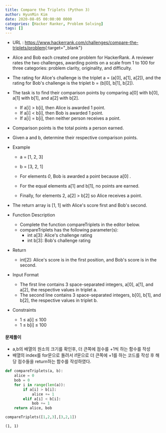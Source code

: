 ```yaml
---
title: Compare the Triplets (Python 3)
author: HyunMin Kim
date: 2020-08-05 00:00:00 0000
categories: [Hacker Ranker, Problem Solving]
tags: []
---
```


- URL : <https://www.hackerrank.com/challenges/compare-the-triplets/problem>{:target="_blank"}

- Alice and Bob each created one problem for HackerRank. A reviewer rates the two challenges, awarding points on a scale from 1 to 100 for three categories: problem clarity, originality, and difficulty.
- The rating for Alice's challenge is the triplet a = (a[0], a[1], a[2]), and the rating for Bob's challenge is the triplet b = (b[0], b[1], b[2]).

- The task is to find their comparison points by comparing a[0] with b[0], a[1] with b[1], and a[2] with b[2].
    - If a[i] > b[i], then Alice is awarded 1 point.
    - If a[i] < b[i], then Bob is awarded 1 point.
    - If a[i] = b[i], then neither person receives a point.
- Comparison points is the total points a person earned.
- Given a and b, determine their respective comparison points.

- Example
   - a = [1, 2, 3]
   - b = [3, 2, 1]

    - For elements *0*, Bob is awarded a point because a[0] .
    - For the equal elements a[1] and b[1], no points are earned.
    - Finally, for elements 2, a[2] > b[2] so Alice receives a point.
- The return array is [1, 1] with Alice's score first and Bob's second.

- Function Description
    - Complete the function compareTriplets in the editor below.
    - compareTriplets has the following parameter(s):
        - int a[3]: Alice's challenge rating
        - int b[3]: Bob's challenge rating
- Return
    - int[2]: Alice's score is in the first position, and Bob's score is in the second.
    
- Input Format
    - The first line contains 3 space-separated integers, a[0], a[1], and a[2], the respective values in triplet a.
    - The second line contains 3 space-separated integers, b[0], b[1], and b[2], the respective values in triplet b.

- Constraints
    - 1 ≤ a[i] ≤ 100
    - 1 ≤ b[i] ≤ 100

#### 문제풀이
- a,b의 배열의 원소의 크기를 확인후, 더 큰쪽에 점수를 +1씩 하는 함수를 작성
- 배열의 index를 for문으로 돌려서 if문으로 더 큰쪽에 +1를 하는 코드를 작성 후 해당 점수들을 return하는 함수를 작성하였다.


```python
def compareTriplets(a, b):
    alice = 0
    bob = 0
    for i in range(len(a)):
        if a[i] > b[i]:
            alice += 1
        elif a[i] < b[i]:
            bob += 1
    return alice, bob
```


```python
compareTriplets([1,2,3],[3,2,1])
```
    (1, 1)